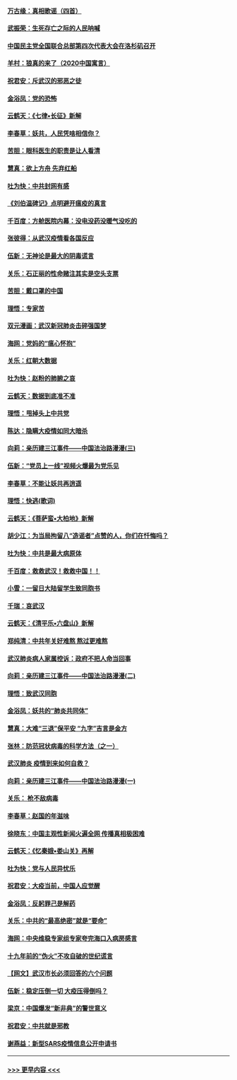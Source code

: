 #### [万古缘：真相歌谣（四首）](../pages/nsc993/n11856263.md?t=02100622) 
#### [武振荣：生死存亡之际的人民呐喊](../pages/nsc993/n11856256.md?t=02100622) 
#### [中国民主党全国联合总部第四次代表大会在洛杉矶召开](../pages/nsc993/n11856344.md?t=02100622) 
#### [羊村：狼真的来了（2020中国寓言）](../pages/nsc993/n11856229.md?t=02100622) 
#### [祝君安：斥武汉的邪恶之徒](../pages/nsc993/n11855861.md?t=02100622) 
#### [金浴凤：党的恐怖](../pages/nsc993/n11855849.md?t=02100622) 
#### [云鹤天：《七律▪长征》新解](../pages/nsc993/n11855479.md?t=02100622) 
#### [李春草：妖共，人民凭啥相信你？](../pages/nsc993/n11855196.md?t=02100622) 
#### [苦胆：眼科医生的职责是让人看清](../pages/nsc993/n11853840.md?t=02100622) 
#### [慧真：欲上方舟 先弃红船](../pages/nsc993/n11853483.md?t=02100622) 
#### [吐为快：中共封网有感](../pages/nsc993/n11852575.md?t=02100622) 
#### [《刘伯温碑记》点明避开瘟疫的真言](../pages/nsc993/n11852128.md?t=02100622) 
#### [千百度：方舱医院内幕：没电没药没暖气没吃的](../pages/nsc993/n11850211.md?t=02100622) 
#### [张彼得：从武汉疫情看各国反应](../pages/nsc993/n11850102.md?t=02100622) 
#### [伍新：无神论是最大的阴毒谎言](../pages/nsc993/n11846129.md?t=02100622) 
#### [关乐：石正丽的性命赌注其实是空头支票](../pages/nsc993/n11846109.md?t=02100622) 
#### [苦胆：戴口罩的中国](../pages/nsc993/n11845576.md?t=02100622) 
#### [理悟：专家苦](../pages/nsc993/n11845564.md?t=02100622) 
#### [双元漫画：武汉新冠肺炎击碎强国梦](../pages/nsc993/n11843320.md?t=02100622) 
#### [海网：党妈的“瘟心怀抱”](../pages/nsc993/n11840740.md?t=02100622) 
#### [关乐：红朝大数据](../pages/nsc993/n11840675.md?t=02100622) 
#### [吐为快：赵粉的肺腑之哀](../pages/nsc993/n11840618.md?t=02100622) 
#### [云鹤天：数据到底准不准](../pages/nsc993/n11840325.md?t=02100622) 
#### [理悟：甩掉头上中共党](../pages/nsc993/n11838826.md?t=02100622) 
#### [陈达：隐瞒大疫情如同大暗杀](../pages/nsc993/n11838771.md?t=02100622) 
#### [向莉：亲历建三江事件——中国法治路漫漫(三)](../pages/nsc993/n11831825.md?t=02100622) 
#### [伍新：“党员上一线”视频火爆最为党乐见](../pages/nsc993/n11838200.md?t=02100622) 
#### [李春草：不能让妖共再逍遥](../pages/nsc993/n11838102.md?t=02100622) 
#### [理悟：快逃(歌词)](../pages/nsc993/n11838083.md?t=02100622) 
#### [云鹤天：《菩萨蛮▪大柏地》新解](../pages/nsc993/n11838059.md?t=02100622) 
#### [胡少江：为当局拘留八“造谣者”点赞的人，你们在忏悔吗？](../pages/nsc993/n11836801.md?t=02100622) 
#### [吐为快：中共是最大病原体](../pages/nsc993/n11836748.md?t=02100622) 
#### [千百度：救救武汉！救救中国！！](../pages/nsc993/n11836145.md?t=02100622) 
#### [小雪：一留日大陆留学生致同胞书](../pages/nsc993/n11834624.md?t=02100622) 
#### [千瑞：哀武汉](../pages/nsc993/n11833647.md?t=02100622) 
#### [云鹤天：《清平乐▪六盘山》新解](../pages/nsc993/n11833611.md?t=02100622) 
#### [郑纯清：中共年关好难熬 熬过更难熬](../pages/nsc993/n11833489.md?t=02100622) 
#### [武汉肺炎病人家属控诉：政府不把人命当回事](../pages/nsc993/n11833205.md?t=02100622) 
#### [向莉：亲历建三江事件——中国法治路漫漫(二)](../pages/nsc993/n11829102.md?t=02100622) 
#### [理悟：致武汉同胞](../pages/nsc993/n11831522.md?t=02100622) 
#### [金浴凤：妖共的“肺炎共同体”](../pages/nsc993/n11829448.md?t=02100622) 
#### [慧真：大难“三退”保平安 “九字”吉言是金方](../pages/nsc993/n11829501.md?t=02100622) 
#### [张林：防范冠状病毒的科学方法（之一）](../pages/nsc993/n11828618.md?t=02100622) 
#### [武汉肺炎 疫情到来如何自救？](../pages/nsc993/n11827632.md?t=02100622) 
#### [向莉：亲历建三江事件——中国法治路漫漫(一)](../pages/nsc993/n11827190.md?t=02100622) 
#### [关乐： 枪不敌病毒](../pages/nsc993/n11826746.md?t=02100622) 
#### [李春草：赵国的年滋味](../pages/nsc993/n11826321.md?t=02100622) 
#### [徐晓东：中国主观性新闻火遍全网 传播真相极困难](../pages/nsc993/n11826508.md?t=02100622) 
#### [云鹤天：《忆秦娥▪娄山关》再解](../pages/nsc993/n11824682.md?t=02100622) 
#### [吐为快：党与人民异忧乐](../pages/nsc993/n11824660.md?t=02100622) 
#### [祝君安：大疫当前，中国人应觉醒](../pages/nsc993/n11821946.md?t=02100622) 
#### [金浴凤：反躬罪己是解药](../pages/nsc993/n11820280.md?t=02100622) 
#### [关乐：中共的“最高绝密”就是“要命”](../pages/nsc993/n11816946.md?t=02100622) 
#### [海网：中央维稳专家组专家夸完海口入病房感言](../pages/nsc993/n11815138.md?t=02100622) 
#### [十九年前的“伪火”不攻自破的世纪谎言](../pages/nsc993/n11813238.md?t=02100622) 
#### [【网文】武汉市长必须回答的六个问题](../pages/nsc993/n11813848.md?t=02100622) 
#### [伍新：稳定压倒一切 大疫压得倒吗？](../pages/nsc993/n11812634.md?t=02100622) 
#### [梁京：中国爆发“新非典”的警世意义](../pages/nsc993/n11812554.md?t=02100622) 
#### [祝君安：中共就是邪教](../pages/nsc993/n11812431.md?t=02100622) 
#### [谢燕益：新型SARS疫情信息公开申请书](../pages/nsc993/n11808840.md?t=02100622) 

----
#### [ >>> 更早内容 <<< ](../indexes/nsc993-earlier.md)
